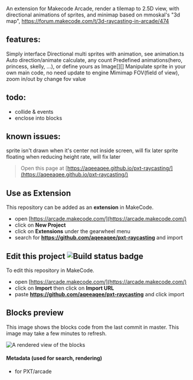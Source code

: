An extension for Makecode Arcade, render a tilemap to 2.5D view, with directional animations of sprites, and minimap
based on mmoskal's "3d map", https://forum.makecode.com/t/3d-raycasting-in-arcade/474

## features:
Simply interface
Directional multi sprites with animation, see animation.ts
Auto direction/animate calculate, any count
Predefined animations(hero, princess, skelly, …), or define yours as Image[][]
Manipulate sprite in your own main code, no need update to engine
Mimimap
FOV(field of view), zoom in/out by change fov value

## todo:
* collide & events
* enclose into blocks

## known issues:
sprite isn't drawn when it's center not inside screen, will fix later
sprite floating when reducing height rate, will fix later

> Open this page at [https://aqeeaqee.github.io/pxt-raycasting/](https://aqeeaqee.github.io/pxt-raycasting/)

## Use as Extension

This repository can be added as an **extension** in MakeCode.

* open [https://arcade.makecode.com/](https://arcade.makecode.com/)
* click on **New Project**
* click on **Extensions** under the gearwheel menu
* search for **https://github.com/aqeeaqee/pxt-raycasting** and import

## Edit this project ![Build status badge](https://github.com/aqeeaqee/pxt-raycasting/workflows/MakeCode/badge.svg)

To edit this repository in MakeCode.

* open [https://arcade.makecode.com/](https://arcade.makecode.com/)
* click on **Import** then click on **Import URL**
* paste **https://github.com/aqeeaqee/pxt-raycasting** and click import

## Blocks preview

This image shows the blocks code from the last commit in master.
This image may take a few minutes to refresh.

![A rendered view of the blocks](https://github.com/aqeeaqee/pxt-raycasting/raw/master/.github/makecode/blocks.png)

#### Metadata (used for search, rendering)

* for PXT/arcade
<script src="https://makecode.com/gh-pages-embed.js"></script><script>makeCodeRender("{{ site.makecode.home_url }}", "{{ site.github.owner_name }}/{{ site.github.repository_name }}");</script>
